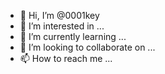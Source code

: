 - 👋 Hi, I’m @0001key
- 👀 I’m interested in ...
- 🌱 I’m currently learning ...
- 💞️ I’m looking to collaborate on ...
- 📫 How to reach me ...

<!---
0001key/0001key is a ✨ special ✨ repository because its `README.md` (this file) appears on your GitHub profile.
You can click the Preview link to take a look at your changes.
--->
